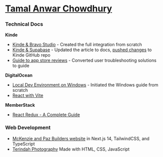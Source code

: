 # [Tamal Anwar Chowdhury](https://www.linkedin.com/in/tamalchowdhury/)

### Technical Docs

**Kinde**

- [Kinde & Bravo Studio](https://docs.kinde.com/integrate/third-party-tools/kinde-bravo-studio/) - Created the full integration from scratch
- [Kinde & Supabase](https://docs.kinde.com/integrate/third-party-tools/kinde-supabase/) - Updated the article to docs, [pushed changes](https://github.com/kinde-oss/documentation/pull/448) to Kinde GitHub repo
- [Guide to app store reviews](https://docs.kinde.com/releases/guides/guide-to-app-store-approvals/) - Converted user troubleshooting solutions to guide

**DigitalOcean**
  
- [Local Dev Environment on Windows](https://www.digitalocean.com/community/tutorials/how-to-install-node-js-and-create-a-local-development-environment-on-windows) - Initiated the Windows guide from scratch
- [React with Vite](https://www.digitalocean.com/community/tutorials/how-to-set-up-a-react-project-with-vite)

**MemberStack**

- [React Redux - A Complete Guide](https://memberstack.com/blog/react-redux)

### Web Development

- [McKenzie and Paz Builders website](https://mckenzieandpazbuilders.vercel.app/) in Next.js 14, TailwindCSS, and TypeScript
- [Terindah Photography](https://indah-portfolio-js.vercel.app/) Made with HTML, CSS, JavaScript
